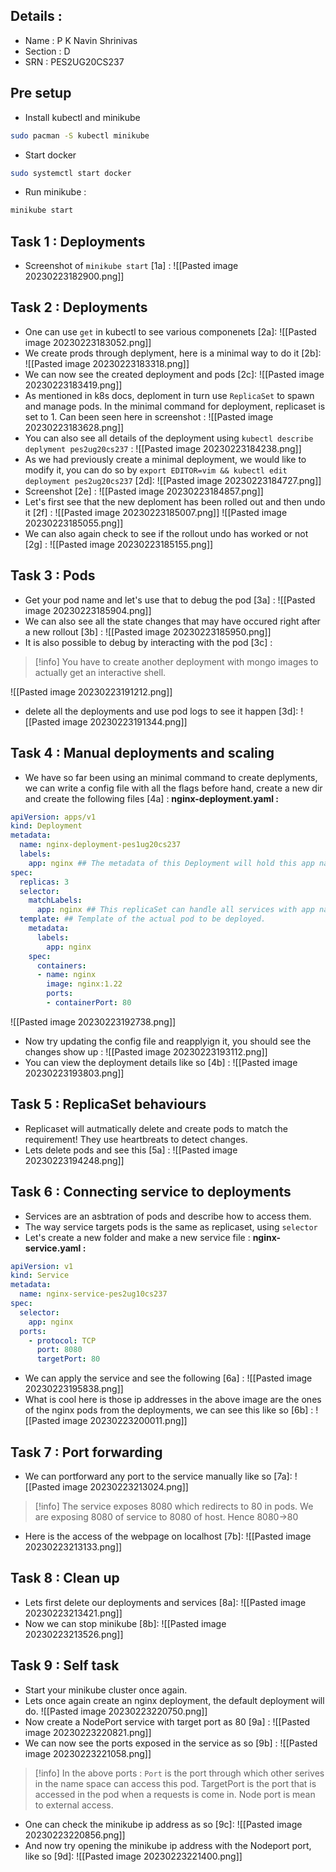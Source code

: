 ## Details : 
- Name : P K Navin Shrinivas
- Section : D 
- SRN : PES2UG20CS237 
## Pre setup 
- Install kubectl and minikube 
```bash
sudo pacman -S kubectl minikube
```
- Start docker 
```bash
sudo systemctl start docker
```
- Run minikube : 
```bash
minikube start
```
## Task 1 : Deployments
- Screenshot of `minikube start` [1a] : 
![[Pasted image 20230223182900.png]]
## Task 2 : Deployments
- One can use `get` in kubectl to see various componenets [2a]: 
![[Pasted image 20230223183052.png]]
- We create prods through deplyment, here is a minimal way to do it [2b]:
![[Pasted image 20230223183318.png]]
- We can now see the created deployment and pods [2c]:
![[Pasted image 20230223183419.png]]
- As mentioned in k8s docs, deploment in turn use `ReplicaSet` to spawn and manage pods. In the minimal command for deployment, replicaset is set to 1. Can been seen here in screenshot :
![[Pasted image 20230223183628.png]]
- You can also see all details of the deployment using `kubectl describe deplyment pes2ug20cs237` : 
![[Pasted image 20230223184238.png]]
- As we had previously create a minimal deployment, we would like to modify it, you can do so by `export EDITOR=vim && kubectl edit deployment pes2ug20cs237` [2d]:
![[Pasted image 20230223184727.png]]
- Screenshot [2e] : 
![[Pasted image 20230223184857.png]]
- Let's first see that the new deploment has been rolled out and then undo it [2f] : 
![[Pasted image 20230223185007.png]]
![[Pasted image 20230223185055.png]]
- We can also again check to see if the rollout undo has worked or not [2g] :  ![[Pasted image 20230223185155.png]]
## Task 3 : Pods
- Get your pod name and let's use that to debug the pod [3a] : 
![[Pasted image 20230223185904.png]]
- We can also see all the state changes that may have occured right after a new rollout [3b] : ![[Pasted image 20230223185950.png]]
- It is also possible to debug by interacting with the pod [3c] : 
> [!info] You have to create another deployment with mongo images to actually get an interactive shell. 

![[Pasted image 20230223191212.png]]
- delete all the deployments and use pod logs to see it happen [3d]: 
![[Pasted image 20230223191344.png]]
## Task 4 : Manual deployments and scaling 
- We have so far been using an minimal command to create deplyments, we can write a config file with all the flags before hand, create a new dir and create the following files [4a] :
**nginx-deployment.yaml :**
```yaml
apiVersion: apps/v1
kind: Deployment
metadata:
  name: nginx-deployment-pes1ug20cs237
  labels:
    app: nginx ## The metadata of this Deployment will hold this app name
spec:
  replicas: 3
  selector:
    matchLabels:
      app: nginx ## This replicaSet can handle all services with app name as nginx
  template: ## Template of the actual pod to be deployed.
    metadata:
      labels:
        app: nginx 
    spec:
      containers:
      - name: nginx
        image: nginx:1.22
        ports:
        - containerPort: 80
```
![[Pasted image 20230223192738.png]]
- Now try updating the config file and reapplyign it, you should see the changes show up : 
![[Pasted image 20230223193112.png]]
- You can view the deployment details like so [4b] : 
![[Pasted image 20230223193803.png]]
## Task 5 : ReplicaSet behaviours 
- Replicaset will autmatically delete and create pods to match the requirement! They use heartbreats to detect changes.
- Lets delete pods and see this [5a] : 
![[Pasted image 20230223194248.png]]
## Task 6 : Connecting service to deployments 
- Services are an asbtration of pods and describe how to access them.
- The way service targets pods is the same as replicaset, using `selector`
- Let's create a new folder and make a new service file : 
**nginx-service.yaml :**
```yaml
apiVersion: v1
kind: Service
metadata:
  name: nginx-service-pes2ug10cs237
spec:
  selector:
    app: nginx
  ports:
    - protocol: TCP
      port: 8080
      targetPort: 80
```
- We can apply the service and see the following [6a] : 
![[Pasted image 20230223195838.png]]
- What is cool here is those ip addresses in the above image are the ones of the nginx pods from the deployments, we can see this like so [6b] : 
![[Pasted image 20230223200011.png]]
## Task 7 : Port forwarding
- We can portforward any port to the service manually like so [7a]:
![[Pasted image 20230223213024.png]]
> [!info] The service exposes 8080 which redirects to 80 in pods. We are exposing 8080 of service to 8080 of host. Hence 8080->80

- Here is the access of the webpage on localhost [7b]:
![[Pasted image 20230223213133.png]]
## Task 8 : Clean up 
- Lets first delete our deployments and services [8a]:
![[Pasted image 20230223213421.png]]
- Now we can stop minikube [8b]:
![[Pasted image 20230223213526.png]]
## Task 9 : Self task 
- Start your minikube cluster once again.
- Lets once again create an nginx deployment, the default deployment will do.
![[Pasted image 20230223220750.png]] 
- Now create a NodePort service with target port as 80 [9a] : 
![[Pasted image 20230223220821.png]]
- We can now see the ports exposed in the service as so [9b] :
![[Pasted image 20230223221058.png]]
> [!info] In the above ports : `Port` is the port through which other serives in the name space can access this pod. TargetPort is the port that is accessed in the pod when a requests is come in. Node port is mean to external access.

- One can check the minikube ip address as so [9c]: 
![[Pasted image 20230223220856.png]]
- And now try opening the minikube ip address with the Nodeport port, like so [9d]:
![[Pasted image 20230223221400.png]]